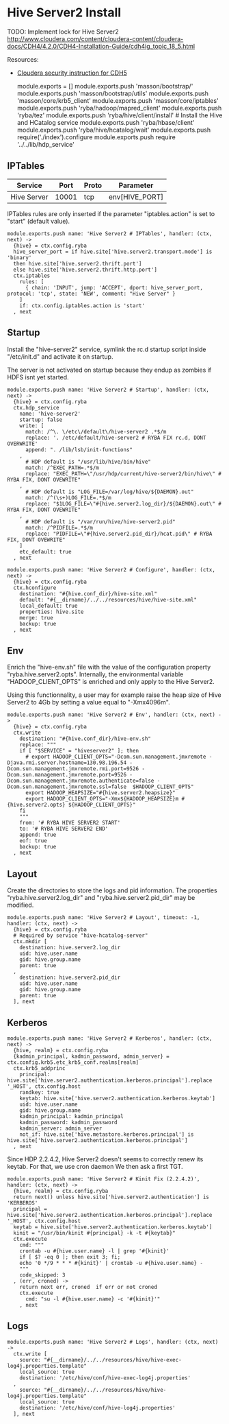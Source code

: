
# Hive Server2 Install

TODO: Implement lock for Hive Server2
http://www.cloudera.com/content/cloudera-content/cloudera-docs/CDH4/4.2.0/CDH4-Installation-Guide/cdh4ig_topic_18_5.html

Resources:
*   [Cloudera security instruction for CDH5](http://www.cloudera.com/content/cloudera/en/documentation/core/latest/topics/cdh_sg_hiveserver2_security.html)

    module.exports = []
    module.exports.push 'masson/bootstrap/'
    module.exports.push 'masson/bootstrap/utils'
    module.exports.push 'masson/core/krb5_client'
    module.exports.push 'masson/core/iptables'
    module.exports.push 'ryba/hadoop/mapred_client'
    module.exports.push 'ryba/tez'
    module.exports.push 'ryba/hive/client/install' # Install the Hive and HCatalog service
    module.exports.push 'ryba/hbase/client'
    module.exports.push 'ryba/hive/hcatalog/wait'
    module.exports.push require('./index').configure
    module.exports.push require '../../lib/hdp_service'

## IPTables

| Service        | Port  | Proto | Parameter            |
|----------------|-------|-------|----------------------|
| Hive Server    | 10001 | tcp   | env[HIVE_PORT]       |


IPTables rules are only inserted if the parameter "iptables.action" is set to
"start" (default value).

    module.exports.push name: 'Hive Server2 # IPTables', handler: (ctx, next) ->
      {hive} = ctx.config.ryba
      hive_server_port = if hive.site['hive.server2.transport.mode'] is 'binary'
      then hive.site['hive.server2.thrift.port']
      else hive.site['hive.server2.thrift.http.port']
      ctx.iptables
        rules: [
          { chain: 'INPUT', jump: 'ACCEPT', dport: hive_server_port, protocol: 'tcp', state: 'NEW', comment: "Hive Server" }
        ]
        if: ctx.config.iptables.action is 'start'
      , next

## Startup

Install the "hive-server2" service, symlink the rc.d startup script
inside "/etc/init.d" and activate it on startup.

The server is not activated on startup because they endup as zombies if HDFS
isnt yet started.

    module.exports.push name: 'Hive Server2 # Startup', handler: (ctx, next) ->
      {hive} = ctx.config.ryba
      ctx.hdp_service
        name: 'hive-server2'
        startup: false
        write: [
          match: /^\. \/etc\/default\/hive-server2 .*$/m
          replace: '. /etc/default/hive-server2 # RYBA FIX rc.d, DONT OVERWRITE'
          append: ". /lib/lsb/init-functions"
        ,
          # HDP default is "/usr/lib/hive/bin/hive"
          match: /^EXEC_PATH=.*$/m
          replace: "EXEC_PATH=\"/usr/hdp/current/hive-server2/bin/hive\" # RYBA FIX, DONT OVEWRITE"
        ,
          # HDP default is "LOG_FILE=/var/log/hive/${DAEMON}.out"
          match: /^(\s+)LOG_FILE=.*$/m
          replace: "$1LOG_FILE=\"#{hive.server2.log_dir}/${DAEMON}.out\" # RYBA FIX, DONT OVEWRITE"
        ,
          # HDP default is "/var/run/hive/hive-server2.pid"
          match: /^PIDFILE=.*$/m
          replace: "PIDFILE=\"#{hive.server2.pid_dir}/hcat.pid\" # RYBA FIX, DONT OVEWRITE"
        ]
        etc_default: true
      , next

    module.exports.push name: 'Hive Server2 # Configure', handler: (ctx, next) ->
      {hive} = ctx.config.ryba
      ctx.hconfigure
        destination: "#{hive.conf_dir}/hive-site.xml"
        default: "#{__dirname}/../../resources/hive/hive-site.xml"
        local_default: true
        properties: hive.site
        merge: true
        backup: true
      , next

## Env

Enrich the "hive-env.sh" file with the value of the configuration property
"ryba.hive.server2.opts". Internally, the environmental variable
"HADOOP_CLIENT_OPTS" is enriched and only apply to the Hive Server2.

Using this functionnality, a user may for example raise the heap size of Hive
Server2 to 4Gb by setting a value equal to "-Xmx4096m".

    module.exports.push name: 'Hive Server2 # Env', handler: (ctx, next) ->
      {hive} = ctx.config.ryba
      ctx.write
        destination: "#{hive.conf_dir}/hive-env.sh"
        replace: """
        if [ "$SERVICE" = "hiveserver2" ]; then
          # export HADOOP_CLIENT_OPTS="-Dcom.sun.management.jmxremote -Djava.rmi.server.hostname=130.98.196.54 -Dcom.sun.management.jmxremote.rmi.port=9526 -Dcom.sun.management.jmxremote.port=9526 -Dcom.sun.management.jmxremote.authenticate=false -Dcom.sun.management.jmxremote.ssl=false  $HADOOP_CLIENT_OPTS"
          export HADOOP_HEAPSIZE="#{hive.server2.heapsize}"
          export HADOOP_CLIENT_OPTS="-Xmx${HADOOP_HEAPSIZE}m #{hive.server2.opts} ${HADOOP_CLIENT_OPTS}"
        fi
        """
        from: '# RYBA HIVE SERVER2 START'
        to: '# RYBA HIVE SERVER2 END'
        append: true
        eof: true
        backup: true
      , next

## Layout

Create the directories to store the logs and pid information. The properties
"ryba.hive.server2.log\_dir" and "ryba.hive.server2.pid\_dir" may be modified.

    module.exports.push name: 'Hive Server2 # Layout', timeout: -1, handler: (ctx, next) ->
      {hive} = ctx.config.ryba
      # Required by service "hive-hcatalog-server"
      ctx.mkdir [
        destination: hive.server2.log_dir
        uid: hive.user.name
        gid: hive.group.name
        parent: true
      ,
        destination: hive.server2.pid_dir
        uid: hive.user.name
        gid: hive.group.name
        parent: true
      ], next

## Kerberos

    module.exports.push name: 'Hive Server2 # Kerberos', handler: (ctx, next) ->
      {hive, realm} = ctx.config.ryba
      {kadmin_principal, kadmin_password, admin_server} = ctx.config.krb5.etc_krb5_conf.realms[realm]
      ctx.krb5_addprinc
        principal: hive.site['hive.server2.authentication.kerberos.principal'].replace '_HOST', ctx.config.host
        randkey: true
        keytab: hive.site['hive.server2.authentication.kerberos.keytab']
        uid: hive.user.name
        gid: hive.group.name
        kadmin_principal: kadmin_principal
        kadmin_password: kadmin_password
        kadmin_server: admin_server
        not_if: hive.site['hive.metastore.kerberos.principal'] is hive.site['hive.server2.authentication.kerberos.principal']
      , next

Since HDP 2.2.4.2, Hive Server2 doesn't seems to correctly renew its keytab. For that, we use cron daemon
We then ask a first TGT.

    module.exports.push name: 'Hive Server2 # Kinit Fix (2.2.4.2)', handler: (ctx, next) ->
      {hive, realm} = ctx.config.ryba
      return next() unless hive.site['hive.server2.authentication'] is 'KERBEROS'
      principal = hive.site['hive.server2.authentication.kerberos.principal'].replace '_HOST', ctx.config.host
      keytab = hive.site['hive.server2.authentication.kerberos.keytab']
      kinit = "/usr/bin/kinit #{principal} -k -t #{keytab}"
      ctx.execute
        cmd: """
        crontab -u #{hive.user.name} -l | grep '#{kinit}'
        if [ $? -eq 0 ]; then exit 3; fi;
        echo '0 */9 * * * #{kinit}' | crontab -u #{hive.user.name} -
        """
        code_skipped: 3
      , (err, croned) ->
        return next err, croned  if err or not croned
        ctx.execute
          cmd: "su -l #{hive.user.name} -c '#{kinit}'"
        , next

## Logs

    module.exports.push name: 'Hive Server2 # Logs', handler: (ctx, next) ->
      ctx.write [
        source: "#{__dirname}/../../resources/hive/hive-exec-log4j.properties.template"
        local_source: true
        destination: '/etc/hive/conf/hive-exec-log4j.properties'
      ,
        source: "#{__dirname}/../../resources/hive/hive-log4j.properties.template"
        local_source: true
        destination: '/etc/hive/conf/hive-log4j.properties'
      ], next
